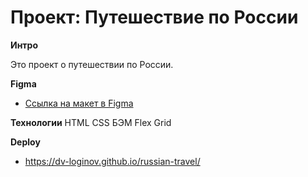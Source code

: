 # Проект: Путешествие по России

**Интро**

Это проект о путешествии по России.

**Figma**

* [Ссылка на макет в Figma](https://www.figma.com/file/5S2WSbEFL6awjVWJ0NWL8Q/Sprint-3_-Russia-_-desktop-mobile?node-id=28503%3A0)

**Технологии**
    HTML
    CSS
    БЭМ
    Flex
    Grid

**Deploy**

 - https://dv-loginov.github.io/russian-travel/